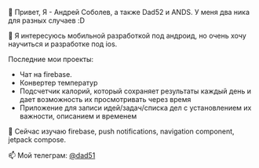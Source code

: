 👋 Привет, Я - Андрей Соболев, а также Dad52 и ANDS. У меня два ника для разных случаев :D

👀 Я интересуюсь мобильной разработкой под андроид, но очень хочу научиться и разработке под ios. 

Последние мои проекты: 
 - Чат на firebase. 
 - Конвертер температур
 - Подсчетчик калорий, который сохраняет результаты каждый день и дает возможность их просмотривать через время
 - Приложение для записи идей/задач/списка дел с установлением их важности, описанием и временем

🌱 Сейчас изучаю firebase, push notifications, navigation component, jetpack compose. 

📫 Мой телеграм: [@dad51](https://t.me/Dad51)

